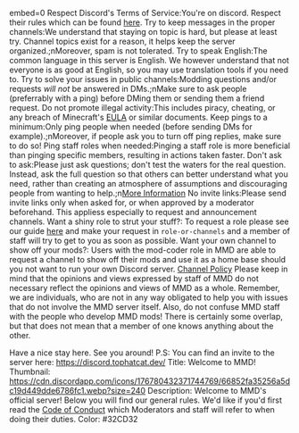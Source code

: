 embed=0
<rules>
Respect Discord's Terms of Service:You're on discord. Respect their rules which can be found [here](https://discord.com/terms).
Try to keep messages in the proper channels:We understand that staying on topic is hard, but please at least try. Channel topics exist for a reason, it helps keep the server organized.;nMoreover, spam is not tolerated.
Try to speak English:The common language in this server is English. We however understand that not everyone is as good at English, so you may use translation tools if you need to.
Try to solve your issues in public channels:Modding questions and/or requests _will not_ be answered in DMs.;nMake sure to ask people (preferrably with a ping) before DMing them or sending them a friend request.
Do not promote illegal activity:This includes piracy, cheating, or any breach of Minecraft's [EULA](https://www.minecraft.net/en-us/eula) or similar documents.
Keep pings to a minimum:Only ping people when needed (before sending DMs for example).;nMoreover, if people ask you to turn off ping replies, make sure to do so!
Ping staff roles when needed:Pinging a staff role is more beneficial than pinging specific members, resulting in actions taken faster.
Don't ask to ask:Please just ask questions; don't test the waters for the real question. Instead, ask the full question so that others can better understand what you need, rather than creating an atmosphere of assumptions and discouraging people from wanting to help.;n[More Information](https://solhsa.com/dontask.html)
No invite links:Please send invite links only when asked for, or when approved by a moderator beforehand. This appliess especially to request and announcement channels.
Want a shiny role to strut your stuff?: To request a role please see our guide [here](https://minecraftmoddevelopment.github.io/CoC.html#role-requirements) and make your request in ``role-or-channels`` and a member of staff will try to get to you as soon as possible.
Want your own channel to show off your mods?: Users with the mod-coder role in MMD are able to request a channel to show off their mods and use it as a home base should you not want to run your own Discord server. [Channel Policy](https://minecraftmoddevelopment.github.io/CoC.html#channel-policy)
<rulesEnd/>
Please keep in mind that the opinions and views expressed by staff of MMD do not necessary reflect the opinions and views of MMD as a whole. Remember, we are individuals, who are not in any way obligated to help you with issues that do not involve the MMD server itself. Also, do not confuse MMD staff with the people who develop MMD mods! There is certainly some overlap, but that does not mean that a member of one knows anything about the other.

Have a nice stay here. See you around!
P.S: You can find an invite to the server here: <https://discord.tophatcat.dev/>
<embeds>
Title: Welcome to MMD!
Thumbnail: https://cdn.discordapp.com/icons/176780432371744769/66852fa35256a5dc19d449dde6786fc1.webp?size=240
Description: Welcome to MMD's official server! 
Below you will find our general rules. We'd like if you'd first read the [Code of Conduct](https://minecraftmoddevelopment.github.io/CoC.html) which Moderators and staff will refer to when doing their duties.
Color: #32CD32
<embedsEnd>
